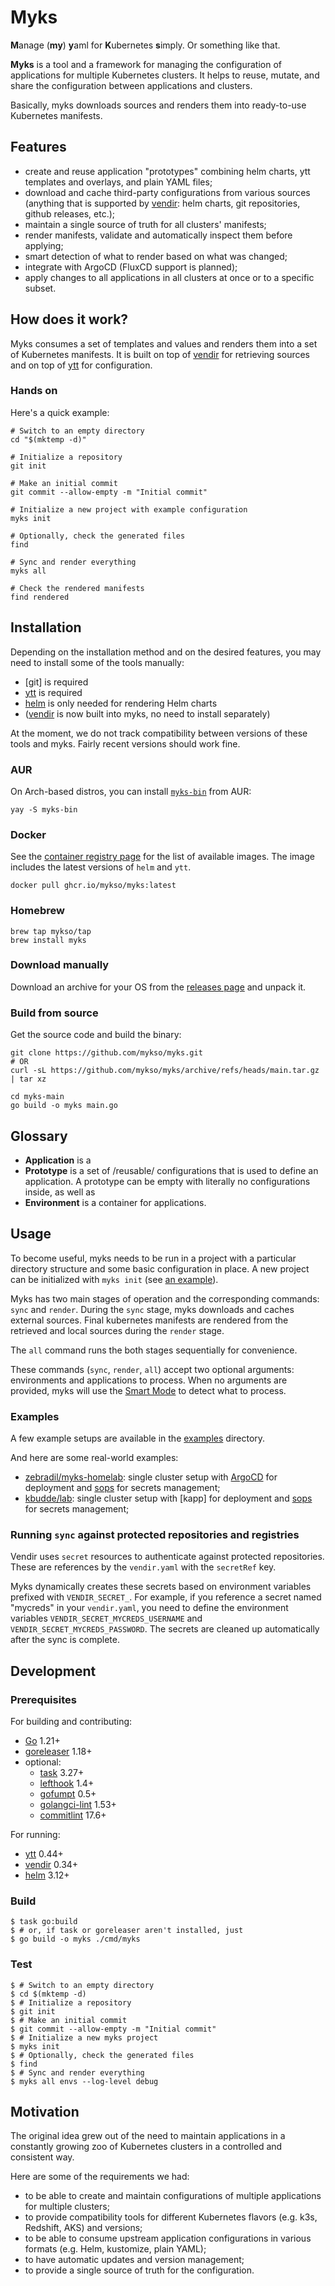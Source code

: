 # Myks

**M**anage (**my**) **y**aml for **K**ubernetes **s**imply. Or something like
that.

**Myks** is a tool and a framework for managing the configuration of
applications for multiple Kubernetes clusters. It helps to reuse, mutate, and
share the configuration between applications and clusters.

Basically, myks downloads sources and renders them into ready-to-use Kubernetes
manifests.

## Features

- create and reuse application "prototypes" combining helm charts, ytt templates
  and overlays, and plain YAML files;
- download and cache third-party configurations from various sources (anything
  that is supported by [vendir]: helm charts, git repositories, github releases,
  etc.);
- maintain a single source of truth for all clusters' manifests;
- render manifests, validate and automatically inspect them before applying;
- smart detection of what to render based on what was changed;
- integrate with ArgoCD (FluxCD support is planned);
- apply changes to all applications in all clusters at once or to a specific
  subset.

## How does it work?

Myks consumes a set of templates and values and renders them into a set of
Kubernetes manifests. It is built on top of [vendir] for retrieving sources and
on top of [ytt] for configuration.

### Hands on

Here's a quick example:

```shell
# Switch to an empty directory
cd "$(mktemp -d)"

# Initialize a repository
git init

# Make an initial commit
git commit --allow-empty -m "Initial commit"

# Initialize a new project with example configuration
myks init

# Optionally, check the generated files
find

# Sync and render everything
myks all

# Check the rendered manifests
find rendered
```

## Installation

Depending on the installation method and on the desired features, you may need
to install some of the tools manually:

- [git] is required
- [ytt] is required
- [helm] is only needed for rendering Helm charts
- ([vendir] is now built into myks, no need to install separately)

At the moment, we do not track compatibility between versions of these tools and
myks. Fairly recent versions should work fine.

### AUR

On Arch-based distros, you can install
[`myks-bin`](https://aur.archlinux.org/packages/myks-bin/) from AUR:

```shell
yay -S myks-bin
```

### Docker

See the
[container registry page](https://github.com/mykso/myks/pkgs/container/myks) for
the list of available images. The image includes the latest versions of `helm`
and `ytt`.

```shell
docker pull ghcr.io/mykso/myks:latest
```

### Homebrew

```
brew tap mykso/tap
brew install myks
```

### Download manually

Download an archive for your OS from the
[releases page](https://github.com/mykso/myks/releases) and unpack it.

### Build from source

Get the source code and build the binary:

```shell
git clone https://github.com/mykso/myks.git
# OR
curl -sL https://github.com/mykso/myks/archive/refs/heads/main.tar.gz | tar xz

cd myks-main
go build -o myks main.go
```

## Glossary

- **Application** is a
- **Prototype** is a set of /reusable/ configurations that is used to define an
  application. A prototype can be empty with literally no configurations inside,
  as well as
- **Environment** is a container for applications.

## Usage

To become useful, myks needs to be run in a project with a particular directory
structure and some basic configuration in place. A new project can be
initialized with `myks init` (see [an example](#hands-on)).

Myks has two main stages of operation and the corresponding commands: `sync` and
`render`. During the `sync` stage, myks downloads and caches external sources.
Final kubernetes manifests are rendered from the retrieved and local sources
during the `render` stage.

The `all` command runs the both stages sequentially for convenience.

These commands (`sync`, `render`, `all`) accept two optional arguments:
environments and applications to process. When no arguments are provided, myks
will use the [Smart Mode](SMARTMODE.md) to detect what to process.

### Examples

A few example setups are available in the [examples](/examples) directory.

And here are some real-world examples:

- [zebradil/myks-homelab](https://github.com/zebradil/myks-homelab): single
  cluster setup with [ArgoCD] for deployment and [sops] for secrets management;
- [kbudde/lab](https://github.com/kbudde/lab): single cluster setup with [kapp]
  for deployment and [sops] for secrets management;

### Running `sync` against protected repositories and registries

Vendir uses `secret` resources to authenticate against protected repositories.
These are references by the `vendir.yaml` with the `secretRef` key.

Myks dynamically creates these secrets based on environment variables prefixed
with `VENDIR_SECRET_`. For example, if you reference a secret named "mycreds" in
your `vendir.yaml`, you need to define the environment variables
`VENDIR_SECRET_MYCREDS_USERNAME` and `VENDIR_SECRET_MYCREDS_PASSWORD`. The
secrets are cleaned up automatically after the sync is complete.

## Development

### Prerequisites

For building and contributing:

- [Go](https://golang.org/) 1.21+
- [goreleaser](https://goreleaser.com/) 1.18+
- optional:
  - [task](https://taskfile.dev/) 3.27+
  - [lefthook](https://github.com/evilmartians/lefthook) 1.4+
  - [gofumpt](https://github.com/mvdan/gofumpt) 0.5+
  - [golangci-lint](https://golangci-lint.run/) 1.53+
  - [commitlint](https://commitlint.js.org/#/) 17.6+

For running:

- [ytt] 0.44+
- [vendir] 0.34+
- [helm] 3.12+

### Build

```console
$ task go:build
$ # or, if task or goreleaser aren't installed, just
$ go build -o myks ./cmd/myks
```

### Test

```console
$ # Switch to an empty directory
$ cd $(mktemp -d)
$ # Initialize a repository
$ git init
$ # Make an initial commit
$ git commit --allow-empty -m "Initial commit"
$ # Initialize a new myks project
$ myks init
$ # Optionally, check the generated files
$ find
$ # Sync and render everything
$ myks all envs --log-level debug
```

## Motivation

The original idea grew out of the need to maintain applications in a constantly
growing zoo of Kubernetes clusters in a controlled and consistent way.

Here are some of the requirements we had:

- to be able to create and maintain configurations of multiple applications for
  multiple clusters;
- to provide compatibility tools for different Kubernetes flavors (e.g. k3s,
  Redshift, AKS) and versions;
- to be able to consume upstream application configurations in various formats
  (e.g. Helm, kustomize, plain YAML);
- to have automatic updates and version management;
- to provide a single source of truth for the configuration.

[//]: # "Links"
[ArgoCD]: https://argoproj.github.io/cd/
[helm]: https://helm.sh/
[sops]: https://github.com/getsops/sops
[vendir]: https://carvel.dev/vendir/
[ytt]: https://carvel.dev/ytt/
